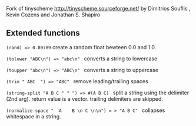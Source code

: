 Fork of tinyscheme http://tinyscheme.sourceforge.net/ by Dimitrios Souflis , Kevin Cozens and Jonathan S. Shapiro 

## Extended functions

`(rand) => 0.89789` create a random float bewteen 0.0 and 1.0. 

`(tolower "ABC\n") => "abc\n" ` converts a string to lowercase

`(toupper "abc\n") => "ABC\n" ` converts a string to uppercase

`(trim " ABC  ") => "ABC" ` remove leading/trailing spaces

`(string-split "A B C " " ") => #(A B C) ` split a string using the delimiter (2nd arg). return value is a vector. trailing delimiters are skipped.

 `(normalize-space "  A    B \n C \n\n") = > "A B C" ` collapses whitespace in a string.
